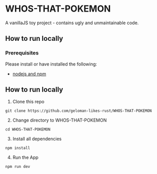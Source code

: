 # WHOS-THAT-POKEMON
A vanillaJS toy project - contains ugly and unmaintainable code.

## How to run locally

### Prerequisites

Please install or have installed the following:

- [nodejs and npm](https://nodejs.org/en/download/)

## How to run locally

1. Clone this repo
```
git clone https://github.com/geloman-likes-rust/WHOS-THAT-POKEMON
```

2. Change directory to WHOS-THAT-POKEMON
```
cd WHOS-THAT-POKEMON
```

3. Install all dependencies
```
npm install
```

4. Run the App
```
npm run dev
```
